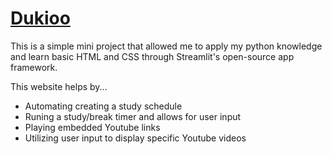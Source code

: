 # [Dukioo](https://dukioo.streamlit.app/)

This is a simple mini project that allowed me to apply my python knowledge and learn basic HTML and CSS through Streamlit's open-source app framework.

This website helps by...
* Automating creating a study schedule
* Runing a study/break timer and allows for user input
* Playing embedded Youtube links
* Utilizing user input to display specific Youtube videos
